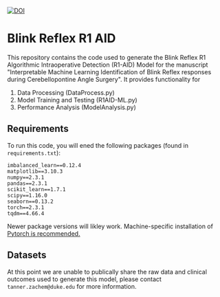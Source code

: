 [![DOI](https://zenodo.org/badge/1023628616.svg)](https://doi.org/10.5281/zenodo.16334121)
# Blink Reflex R1 AID
This repository contains the code used to generate the Blink Reflex R1 Algorithmic Intraoperative Detection (R1-AID) Model for the manuscript "Interpretable Machine Learning Identification of Blink Reflex responses during Cerebellopontine Angle Surgery".
It provides functionality for 
1. Data Processing (DataProcess.py)
2. Model Training and Testing (R1AID-ML.py)
3. Performance Analysis (ModelAnalysis.py)

## Requirements
To run this code, you will ened the following packages (found in ```requirements.txt```):
```
imbalanced_learn==0.12.4
matplotlib==3.10.3
numpy==2.3.1
pandas==2.3.1
scikit_learn==1.7.1
scipy==1.16.0
seaborn==0.13.2
torch==2.3.1
tqdm==4.66.4
```
Newer package versions will likley work.
Machine-specific installation of [Pytorch is recommended.](https://pytorch.org/get-started/locally/)

## Datasets
At this point we are unable to publically share the raw data and clinical outcomes used to generate this model, please contact ```tanner.zachem@duke.edu``` for more information.  
